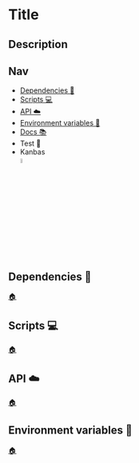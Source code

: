 # Title

## Description

## Nav

* [Dependencies 📁](#dependencies)
* [Scripts 💻](#scripts)
* [API ☁️](#api)
* [Environment variables 🔐](#environment-variables)
* [Docs 📚](https://user-name.github.io/project-name)
* Test 🧪
* Kanbas</br>
<a href="./kanbas.md" title="kanbas"><img width="5%" src="https://res.cloudinary.com/rick-rick-torrellas/image/upload/v1629301660/icons/kanban_oifhu7.png"/></a>

<h2 id="dependencies">Dependencies 📁</h2>

[🏠](#nav "Back home")

<h2 id="scripts"> Scripts 💻 </h2>

[🏠](#nav "Back home")


<h2 id="api">API ☁️</h2>

[🏠](#nav "Back home")

<h2 id="environment-variables">Environment variables 🔐</h2>

[🏠](#nav "Back home")
